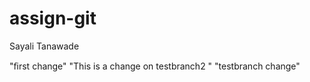 # assign-git
Sayali Tanawade

"ﬁrst change"
"This is a change on testbranch2 "
"testbranch change"

